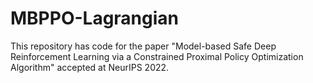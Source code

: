 # MBPPO-Lagrangian
This repository has code for the paper "Model-based Safe Deep Reinforcement Learning via a Constrained Proximal Policy Optimization Algorithm" accepted at NeurIPS 2022.
